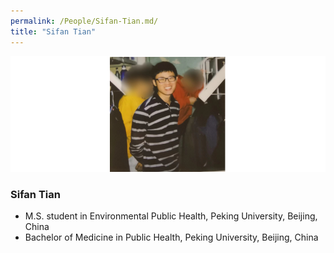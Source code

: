 ```yaml
---
permalink: /People/Sifan-Tian.md/
title: "Sifan Tian"
---
```


![](../_pages/tsf.png)
### Sifan Tian
* M.S. student in Environmental Public Health, Peking University, Beijing, China
* Bachelor of Medicine in Public Health, Peking University, Beijing, China
